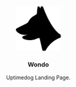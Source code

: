 <p align="center">
    <img alt="Uptimedog Logo" src="/public/logo.png?v=0.2.0" height="120" />
    <h3 align="center">Wondo</h3>
    <p align="center">Uptimedog Landing Page.</p>
</p>
